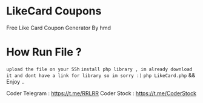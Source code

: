 # LikeCard Coupons

Free Like Card Coupon Generator By hmd

# How Run File ?

`upload the file on your SSh`
`install php library , im already download it and dont have a link for library so im sorry :)`
`php LikeCard.php`
 && Enjoy .. 
 
 Coder Telegram : https://t.me/RRLRR
 Coder Stock : https://t.me/CoderStock
